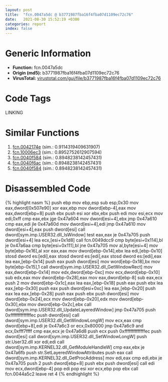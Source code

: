 ```yaml
---
layout: post
title:  "fcn.0047a5dc @ b3771987fba16f4fba07d1109ec72c76"
date:   2021-08-30 15:52:19 +0300
categories: report
index: false
---
```


# Generic Information
- **Function:** fcn.0047a5dc
- **Origin (md5):** b3771987fba16f4fba07d1109ec72c76
- **VirusTotal:** [virustotal.com/gui/file/b3771987fba16f4fba07d1109ec72c76][virustotal_ref]

# Code Tags
<span class="tag" id="LINKING">LINKING</span>


# Similar Functions

1. [fcn.0042174e][similar_1_ref] (sim.: 0.9114319409631907)
2. [fcn.10006ec3][similar_2_ref] (sim.: 0.8952752612907594)
3. [fcn.0040f584][similar_3_ref] (sim.: 0.8948238142457431)
4. [fcn.0040f6ac][similar_4_ref] (sim.: 0.8948238142457431)
5. [fcn.0040f584][similar_5_ref] (sim.: 0.8948238142457431)


# Disassembled Code

{% highlight nasm %}
push ebp
mov ebp,esp
sub esp,0x30
mov eax,dword[0x507e90]
xor eax,ebp
mov dword[ebp-4],eax
mov eax,dword[ebp+8]
push ebx
push esi
xor ebx,ebx
push edi
mov esi,ecx
mov edi,0xff
cmp eax,ebx
jge 0x47a604
mov dword[esi+4],ebx
jmp 0x47a610
cmp eax,edi
jle 0x47a60d
mov dword[esi+4],edi
jmp 0x47a610
mov dword[esi+4],eax
push dword[esi]
call dword[sym.imp.USER32.dll_IsWindow]
test eax,eax
je 0x47a705
push dword[esi+4]
lea ecx,[esi+0x1d8]
call fcn.0049dcc9
cmp byte[esi+0x114],bl
je 0x47a6aa
cmp byte[esi+0x111],bl
jne 0x47a705
mov al,byte[esi+4]
mov byte[ebp-0x16],al
xor eax,eax
mov dword[ebp-0x14],ebx
lea edi,[ebp-0x10]
stosd dword es:[edi],eax
stosd dword es:[edi],eax
stosd dword es:[edi],eax
lea eax,[ebp-0x14]
push eax
push dword[esi]
mov word[ebp-0x18],bx
mov byte[ebp-0x15],1
call dword[sym.imp.USER32.dll_GetWindowRect]
mov eax,dword[ebp-0x14]
mov edx,dword[ebp-0xc]
mov ecx,dword[ebp-0x10]
sub edx,eax
mov dword[ebp-0x28],eax
mov eax,dword[ebp-8]
sub eax,ecx
push 2
mov dword[ebp-0x1c],eax
lea eax,[ebp-0x18]
push eax
push ebx
lea eax,[ebp-0x30]
push eax
push dword[esi+0xc]
lea eax,[ebp-0x20]
push eax
lea eax,[ebp-0x28]
push eax
push ebx
push dword[esi]
mov dword[ebp-0x24],ecx
mov dword[ebp-0x20],edx
mov dword[ebp-0x30],ebx
mov dword[ebp-0x2c],ebx
call dword[sym.imp.USER32.dll_UpdateLayeredWindow]
jmp 0x47a705
push 0xffffffffffffffec
push dword[esi]
call dword[sym.imp.USER32.dll_GetWindowLongW]
mov ecx,eax
cmp dword[ebp+8],edi
je 0x47a6c3
or ecx,0x80000
jmp 0x47a6c9
and ecx,0xfff7ffff
cmp eax,ecx
je 0x47a6d8
push ecx
push 0xffffffffffffffec
push dword[esi]
call dword[sym.imp.USER32.dll_SetWindowLongW]
push str.User32.dll
xor edi,edi
call dword[sym.imp.KERNEL32.dll_GetModuleHandleW]
cmp eax,ebx
je 0x47a6fb
push str.SetLayeredWindowAttributes
push eax
call dword[sym.imp.KERNEL32.dll_GetProcAddress]
mov edi,eax
cmp edi,ebx
je 0x47a705
push 2
push dword[ebp+8]
push ebx
push dword[esi]
call edi
mov ecx,dword[ebp-4]
pop edi
pop esi
xor ecx,ebp
pop ebx
call fcn.0044a5c2
leave
ret 4
{% endhighlight %}


[similar_1_ref]: /report/fcn.0042174e@59aef7c08025d70f84c85db2092fc99e
[similar_2_ref]: /report/fcn.10006ec3@a0ac129ff3ea4c0dfa9529c259a9502c
[similar_3_ref]: /report/fcn.0040f584@4e3033826014f003be2266887761c806
[similar_4_ref]: /report/fcn.0040f6ac@56a02334aea008c131d2741a089910fb
[similar_5_ref]: /report/fcn.0040f584@5eead96f991d1eaa139e848643009945
[virustotal_ref]: https://www.virustotal.com/gui/file/b3771987fba16f4fba07d1109ec72c76